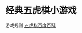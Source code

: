 # 经典五虎棋小游戏

游戏规则
[五虎棋百度百科](https://baike.baidu.com/item/%E4%BA%94%E8%99%8E%E6%A3%8B/10372869?fr=aladdin)
